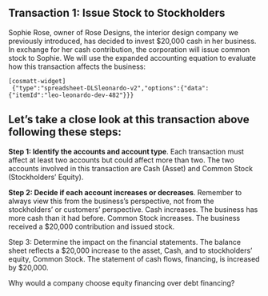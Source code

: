 ## Transaction 1: Issue Stock to Stockholders

Sophie Rose, owner of Rose Designs, the interior design company we previously introduced, has decided to invest $20,000 cash in her business. In exchange for her cash contribution, the corporation will issue common stock to Sophie. We will use the expanded accounting equation to evaluate how this transaction affects the business:

```
[cosmatt-widget]
 {"type":"spreadsheet-DLSleonardo-v2","options":{"data":{"itemId":"leo-leonardo-dev-482"}}} 
```

## Let’s take a close look at this transaction above following these steps:

**Step 1: Identify the accounts and account type**. Each transaction must affect at least two accounts but could affect more than two. The two accounts involved in this transaction are Cash (Asset) and Common Stock (Stockholders’ Equity).

**Step 2: Decide if each account increases or decreases**. Remember to always view this from the business’s perspective, not from the stockholders’ or customers’ perspective. Cash increases. The business has more cash than it had before. Common Stock increases. The business received a $20,000 contribution and issued stock.

Step 3: Determine the impact on the financial statements. The balance sheet reflects a $20,000 increase to the asset, Cash, and to stockholders’ equity, Common Stock. The statement of cash flows, financing, is increased by $20,000.

Why would a company choose equity financing over debt financing?
